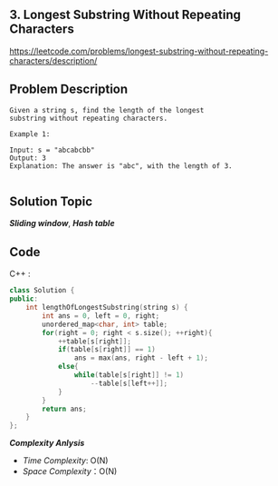 ## 3. Longest Substring Without Repeating Characters

https://leetcode.com/problems/longest-substring-without-repeating-characters/description/

## Problem Description

```
Given a string s, find the length of the longest 
substring without repeating characters.

Example 1:

Input: s = "abcabcbb"
Output: 3
Explanation: The answer is "abc", with the length of 3.


```
## Solution Topic
***Sliding window***, ***Hash table***

## Code

C++ :

```cpp
class Solution {
public:
    int lengthOfLongestSubstring(string s) {
        int ans = 0, left = 0, right;
        unordered_map<char, int> table;
        for(right = 0; right < s.size(); ++right){
            ++table[s[right]];
            if(table[s[right]] == 1)
                ans = max(ans, right - left + 1);
            else{
                while(table[s[right]] != 1)
                    --table[s[left++]];
            }
        }
        return ans;
    }
};
```

**_Complexity Anlysis_**

- _Time Complexity_: O(N)
- _Space Complexity_：O(N)
